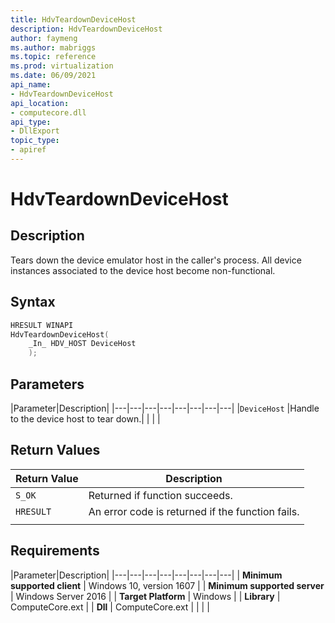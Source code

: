 ```yaml
---
title: HdvTeardownDeviceHost
description: HdvTeardownDeviceHost
author: faymeng
ms.author: mabriggs
ms.topic: reference
ms.prod: virtualization
ms.date: 06/09/2021
api_name:
- HdvTeardownDeviceHost
api_location:
- computecore.dll
api_type:
- DllExport
topic_type: 
- apiref
---
```

# HdvTeardownDeviceHost

## Description

Tears down the device emulator host in the caller's process. All device instances associated to the device host become non-functional.

## Syntax

```C++
HRESULT WINAPI
HdvTeardownDeviceHost(
    _In_ HDV_HOST DeviceHost
    );
```

## Parameters

|Parameter|Description|
|---|---|---|---|---|---|---|---|
|`DeviceHost` |Handle to the device host to tear down.|
|    |    |

## Return Values

|Return Value     |Description|
|---|---|
|`S_OK` | Returned if function succeeds.|
|`HRESULT` | An error code is returned if the function fails.
|     |     |

## Requirements

|Parameter|Description|
|---|---|---|---|---|---|---|---|
| **Minimum supported client** | Windows 10, version 1607 |
| **Minimum supported server** | Windows Server 2016 |
| **Target Platform** | Windows |
| **Library** | ComputeCore.ext |
| **Dll** | ComputeCore.ext |
|    |    |
